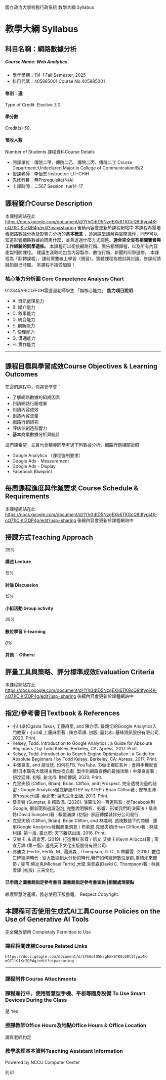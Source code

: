 國立政治大學校務行政系統 教學大綱 Syllabus
# 教學大綱 Syllabus
##  科目名稱：網路數據分析
#####  Course Name: Web Analytics
  * 學年學期：114-1 Fall Semester, 2025 
  * 科目代碼：405885001 Course No.405885001


#### 修別：選
Type of Credit: Elective 
_3.0_
#### 學分數
Credit(s)
_50_
#### 預收人數
Number of Students
課程資料Course Details
  * 開課單位：傳院二甲、傳院二乙、傳院二丙、傳院二丁 Course Department:Undeclared Major in College of Communication/B/2 
  * 授課老師：李怡志 Instructor: LI I-CHIH 
  * 先修科目：無Prerequisite(N/A)
  * 上課時間：二567 Session: tue14-17


##  課程簡介Course Description
本課程網站在此
https://docs.google.com/document/d/1YhGdtD5NzgEXk6TKGcQ8tIfypi4K-oQ71lCIKrZQP4g/edit?usp=sharing
後續內容會更新於課程網站中
本課程希望培養網路數據分析及影響力分析的**基本概念** ，透過課堂講解與實際操作，同學可以知道影響網路數據的因素什麼，並且透過什麼方式調整。**適合完全沒有相關實習與工作經驗的同學選修。**
本課程可以銜接網路行銷、廣告相關課程，以及所有內容產製相關課程。
建議生涯取向包含內容製作、數位行銷、新聞的同學選修。
本課程為「翻轉課程」，課前需要線上學習（預習），實體課程為檢討與討論，修課前請斟酌自己時間。
本課程不接受加簽！
###  核心能力分析圖 Core Competence Analysis Chart
012345ABCDEFGH雷達圖老師學生
「無核心能力」 
**能力項目說明**
  * A. 資訊處理能力
  * B. 媒介能力
  * C. 敘事能力
  * D. 統合能力
  * E. 創新能力
  * F. 倫理能力
  * G. 溝通能力
  * H. 實作能力


* * *
##  課程目標與學習成效Course Objectives & Learning Outcomes 
在這們課程中，你將會學會：
  * 了解網路數據的組成因素
  * 判讀網路行銷成果
  * 判讀內容成效
  * 創造內容流量
  * 網路行銷研究
  * 評估並創造影響力
  * 基本商業數據分析與統計


這們課希望，並且也會輔導同學考過下列數據分析、網路行銷相關證照
  * Google Analytics （課程強制要求）
  * Google Ads - Measurement
  * Google Ads - Display
  * Facebook Blueprint


##  每周課程進度與作業要求 Course Schedule & Requirements
本課程網站在此
https://docs.google.com/document/d/1YhGdtD5NzgEXk6TKGcQ8tIfypi4K-oQ71lCIKrZQP4g/edit?usp=sharing
後續內容會更新於課程網站中
##  授課方式Teaching Approach
_35%_
####  講述 Lecture
_15%_
####  討論 Discussion
_15%_
####  小組活動 Group activity
_35%_
####  數位學習 E-learning
_0%_
####  其他： Others:
##  評量工具與策略、評分標準成效Evaluation Criteria
本課程網站在此
https://docs.google.com/document/d/1YhGdtD5NzgEXk6TKGcQ8tIfypi4K-oQ71lCIKrZQP4g/edit?usp=sharing
後續內容會更新於課程網站中
##  指定/參考書目Textbook & References
  * 小川卓(Ogawa Taku), 工藤麻里, and 陳亦苓. 最親切的Google Analytics入門教室 / 小川卓,工藤麻里著 ; 陳亦苓譯. 初版. 臺北市: 碁峰資訊股份有限公司, 2020. Print.
  * Kelsey, Todd. Introduction to Google Analytics : a Guide for Absolute Beginners / by Todd Kelsey. Berkeley, CA: Apress, 2017. Print.
  * Kelsey, Todd. Introduction to Search Engine Optimization : a Guide for Absolute Beginners / by Todd Kelsey. Berkeley, CA: Apress, 2017. Print.
  * 中澤良直, and 胡汶廷. 如何在FB. YouTube. IG做出爆紅影片 : 會用手機就會做!日本廣告大獎得主教你從企劃. 製作到網路宣傳的最強攻略 / 中澤良直著 ; 胡汶廷譯. 初版. 新北市: 財經傳訊, 2020. Print.
  * 克里夫頓 (Clifton, Brian), Brian. Clifton, and iProspect. 完全透視流量的祕密 : Google Analytics徹底解讀STEP by STEP / Brian Clifton著 ; 安布思沛(iProspect)譯. 台北市: 巨思文化出版, 2013. Print.
  * 桑普特 (Sumpter, & 賴盈滿. (2020). 演算法的一百道陰影 : 從Facebook到Google, 假新聞與過濾泡泡, 完整說明解析、影響、形塑我們的演算法 / 桑普特(David Sumpter)著 ; 賴盈滿譯 (初版). 家庭傳媒城邦分公司發行.
  * 克里夫頓 (Clifton, Brian), Brian Clifton, and 林威利. 透視數據下的商機 : 運用Google Analytics發掘商業洞見 / 布萊恩.克里夫頓(Brian Clifton)著 ; 林威利譯. 第一版. 臺北市: 天下雜誌出版, 2016. Print.
  * 艾樂卡, & 周宜芳. (2019). 打造爆紅影音 / 凱文.艾樂卡(Kevin Allocca)著 ; 周宜芳譯 (第一版). 遠見天下文化出版股份有限公司.
  * 弗迪克 (Fertik, Fertik, M., 湯浦森 , Thompson, D. C., & 林麗雪. (2015). 數位口碑經濟時代 : 從大數據到大分析的時代,我們如何經營數位足跡,累積未來優勢 / 麥可.佛迪克(Michael Fertik),大衛.湯普森(David C. Thompson)著 ; 林麗雪譯 (初版). 三采文化.


####  已申請之圖書館指定參考書目  圖書館指定參考書查詢 |相關處理要點
維護智慧財產權，務必使用正版書籍。 Respect Copyright.
##  本課程可否使用生成式AI工具Course Policies on the Use of Generative AI Tools
完全開放使用 Completely Permitted to Use
###  課程相關連結Course Related Links
```
https://docs.google.com/document/d/1YhGdtD5NzgEXk6TKGcQ8tIfypi4K-oQ71lCIKrZQP4g/edit?usp=sharing

```

* * *
###  課程附件Course Attachments
###  課程進行中，使用智慧型手機、平板等隨身設備 To Use Smart Devices During the Class
是  Yes
###  授課教師Office Hours及地點Office Hours & Office Location
請與老師約定
###  教學助理基本資料Teaching Assistant Information
Powered by NCCU Computer Center
  
列印
